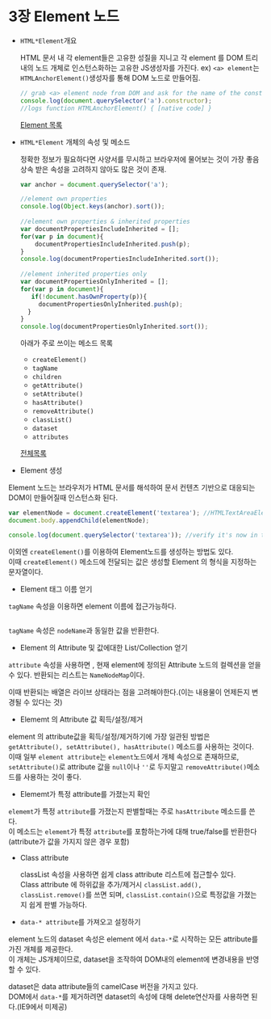 # 3장 Element 노드

- `HTML*Element`개요

   HTML 문서 내 각 element들은 고유한 성질을 지니고 각 element 를 DOM 트리내의 노드 개체로 인스턴스화하는 고유한 JS생성자를 가진다.
   ex) `<a> element`는 `HTMLAnchorElement()`생성자를 통해 DOM 노드로 만들어짐.
     
   ```js
   // grab <a> element node from DOM and ask for the name of the constructor that constructed it
   console.log(document.querySelector('a').constructor);
   //logs function HTMLAnchorElement() { [native code] }
   ```
  
  [Element 목록](http://bit.ly/YIV4RR)
  
- `HTML*Element` 개체의 속성 및 메소드

   정확한 정보가 필요하다면 사양서를 무시하고 브라우저에 물어보는 것이 가장 좋음
   상속 받은 속성을 고려하지 않아도 많은 것이 존재.
   
   ```js
   var anchor = document.querySelector('a');
   
   //element own properties
   console.log(Object.keys(anchor).sort());
      
   //element own properties & inherited properties
   var documentPropertiesIncludeInherited = [];
   for(var p in document){
       documentPropertiesIncludeInherited.push(p);
   }
   console.log(documentPropertiesIncludeInherited.sort());
      
   //element inherited properties only
   var documentPropertiesOnlyInherited = [];
   for(var p in document){
      if(!document.hasOwnProperty(p)){
        documentPropertiesOnlyInherited.push(p);
     }
   }
   console.log(documentPropertiesOnlyInherited.sort());
   ```
   
   아래가 주로 쓰이는 메소드 목록
   
    + `createElement()`
    + `tagName`
    + `children`
    + `getAttribute()`
    + `setAttribute()`
    + `hasAttribute()`
    + `removeAttribute()`
    + `classList()`
    + `dataset`
    + `attributes`
   
   [전체목록](http://mzl.la/YRmqp5)
  
- Element 생성

Element 노드는 브라우저가 HTML 문서를 해석하여 문서 컨텐츠 기반으로 대응되는 DOM이 만들어질때 인스턴스화 된다.

   ```js
   var elementNode = document.createElement('textarea'); //HTMLTextAreaElement() constructs <textarea>
   document.body.appendChild(elementNode);
   
   console.log(document.querySelector('textarea')); //verify it's now in the DOM
   ```

이외엔 `createElement()`를 이용하여 Element노드를 생성하는 방법도 있다.<br> 이때 `createElement()` 메소드에 전달되는 값은 생성할 Element 의 형식을 지정하는 문자열이다.

- Element 태그 이름 얻기

`tagName` 속성을 이용하면 element 이름에 접근가능하다.

   ```js
   ```

`tagName` 속성은 `nodeName`과 동일한 값을 반환한다.

- Element 의 Attribute 및 값에대한 List/Collection 얻기

`attribute` 속성을 사용하면 , 현재 element에 정의된 Attribute 노드의 컬렉션을 얻을 수 있다. 반환되는 리스트는 `NameNodeMap`이다.

이때 반환되는 배열은 라이브 상태라는 점을 고려해야한다.(이는 내용물이 언제든지 변경될 수 있다는 것)

- Elememt 의 Attribute 값 획득/설정/제거

element 의 attribute값을 획득/설정/제거하기에 가장 일관된 방법은 `getAttribute(), setAttribute(), hasAttribute()` 메소드를 사용하는 것이다.<br>
이때 일부 `element attribute`는 `element`노드에서 개체 속성으로 존재하므로, `setAttribute()`로 attribute 값을 `null`이나 `''`로 두지말고 `removeAttribute()`메소드를 사용하는 것이 좋다.  

- Elememt가 특정 attribute를 가졌는지 확인

`elememt`가 특정 `attribute`를 가졌는지 판별할때는 주로 `hasAttribute` 메소드를 쓴다.<br>
이 메소드는 `elememt`가 특정 `attribute`를 포함하는가에 대해 true/false를 반환한다(attribute가 값을 가지지 않은 경우 포함)

- Class attribute

  classList 속성을 사용하면 쉽게 class attribute 리스트에 접근할수 있다.<br>
  Class attribute 에 하위값을 추가/제거시 `classList.add(), classList.remove()`를 쓰면 되며, `classList.contain()`으로 특정값을 가졌는지 쉽게 판별 가능하다.
  
-  `data-* attribute`를 가져오고 설정하기
  
 element 노드의 dataset 속성은 element 에서 `data-*`로 시작하는 모든 attribute를 가진 개체를 제공한다.<br>
 이 개체는 JS개체이므로, dataset을 조작하여 DOM내의 element에 변경내용을 반영할 수 있다.
 
 dataset은 data attribute들의 camelCase 버전을 가지고 있다. <br>
 DOM에서 `data-*`를 제거하려면 dataset의 속성에 대해 delete연산자를 사용하면 된다.(IE9에서 미제공)
  
